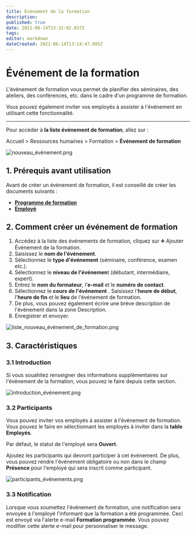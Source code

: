 ```yaml
---
title: Événement de la formation
description: 
published: true
date: 2021-06-14T13:32:02.037Z
tags: 
editor: markdown
dateCreated: 2021-06-14T13:14:47.995Z
---
```


# Événement de la formation

L'événement de formation vous permet de planifier des séminaires, des ateliers, des conférences, etc. dans le cadre d'un programme de formation.

Vous pouvez également inviter vos employés à assister à l'événement en utilisant cette fonctionnalité.

---

Pour accéder à **la liste événement de formation**, allez sur :

Accueil > Ressources humaines > Formation > **Événement de formation**

![nouveau_événement.png](/humains-ressources/training-event/nouveau_événement.png)

## 1. Prérequis avant utilisation

Avant de créer un événement de formation, il est conseillé de créer les documents suivants :

- **[Programme de formation](/fr/human-resources/training-program)**
- **[Employé](/fr/human-resources/employee)**

## 2. Comment créer un événement de formation 

1. Accédez à la liste des événements de formation, cliquez sur :heavy_plus_sign: Ajouter Événement de la formation.
2. Saisissez le **nom de l'événement**.
3. Sélectionnez le **type d'événement** (séminaire, conférence, examen etc.).
4. Sélectionnez le **niveau de l'événemen**t (débutant, intermédiaire, expert).
5. Entrez le **nom du formateur**, l'**e-mail** et le **numéro de contact**.
6. Sélectionnez le **cours de l'événement** . Saisissez l'**heure de début**, l'**heure de fin** et le **lieu** de l'événement de formation.
7. De plus, vous pouvez également écrire une brève description de l'événement dans la zone Description.
8. Enregistrer et envoyer.

![liste_nouveau_événement_de_formation.png](/humains-ressources/training-event/liste_nouveau_événement_de_formation.png)

## 3. Caractéristiques

### 3.1 Introduction

Si vous souahitez renseigner des informations supplémentaires sur l'événement de la formation, vous pouvez le faire depuis cette section.

![introduction_événement.png](/humains-ressources/training-event/introduction_événement.png)

### 3.2 Participants

Vous pouvez inviter vos employés à assister à l'événement de formation. Vous pouvez le faire en sélectionnant les employés à inviter dans la **table Employés**.

Par défaut, le statut de l'employé sera **Ouvert**.

Ajoutez les participants qui devront participer à cet événement.
De plus, vous pouvez rendre l'événement obligatoire ou non dans le champ **Présence** pour l'employé qui sera inscrit comme participant.

![participants_événements.png](/humains-ressources/training-event/participants_événements.png)

### 3.3 Notification

Lorsque vous soumettez l'événement de formation, une notification sera envoyée à l'employé l'informant que la formation a été programmée. Ceci est envoyé via l'alerte e-mail **Formation programmée**. Vous pouvez modifier cette alerte e-mail pour personnaliser le message.